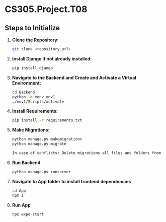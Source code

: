 # CS305.Project.T08

## Steps to Initialize

1. **Clone the Repository:**
   ```bash
   git clone <repository_url>
2. **Install Django if not already installed:**
   ```bash
   pip install django

3. **Navigate to the Backend and Create and Activate a Virtual Environment:**
    ```bash
    cd Backend
    python -m venv env1
    ./env1/Scripts/activate

4. **Install Requirements:**
    ```bash
    pip install -r requirements.txt   

5. **Make Migrations:**
    ```bash
    python manage.py makemigrations
    python manage.py migrate 

    In case of conflicts: Delete migrations all files and folders from /Backend/HandymanHive/migrations except __init__.py and run above commands again.

4. **Run Backend**
    ```bash
    python manage.py runserver
5. **Navigate to App folder to install frontend dependencies**
    ```bash
    cd App
    npm i
6. **Run App**
    ```bash
    npx expo start